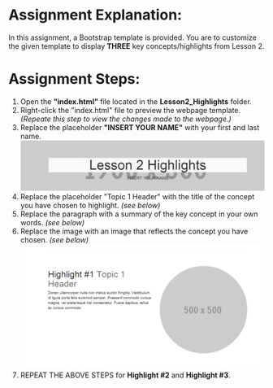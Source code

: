 <h1>Assignment Explanation:</h1>
In this assignment, a Bootstrap template is provided.  You are to customize the given template to display <b>THREE</b> key concepts/highlights from Lesson 2.   

<h1>Assignment Steps:</h1>
<ol>
<li>
Open the <b>"index.html"</b> file located in the <b>Lesson2_Highlights</b> folder.
</li>
<li>
Right-click the "index.html" file to preview the webpage template. <em>(Repeate this step to view the changes made to the webpage.)</em>
</li>
<li>
Replace the placeholder <b>"INSERT YOUR NAME"</b> with your first and last name. <center> <img src=".guides/img/PageTitle_Name.png"></center>
</li>
<li>Replace the placeholder "Topic 1 Header" with the title of the concept you have chosen to highlight. <em>(see below)</em>
</li>
<li>
Replace the paragraph with a summary of the key concept in your own words.  <em>(see below)</em>
</li>
<li>
Replace the image with an image that reflects the concept you have chosen.  <em>(see below)</em>
</li>
<center><img src=".guides/img/Highlights.png"></center>
<li>
REPEAT THE ABOVE STEPS for <b>Highlight #2</b> and <b>Highlight #3</b>.
</li>
</ol>